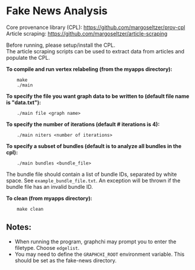 # Fake News Analysis

Core provenance library (CPL): https://github.com/margoseltzer/prov-cpl  
Article scraping: https://github.com/margoseltzer/article-scraping
  

Before running, please setup/install the CPL.   
The article scraping scripts can be used to extract data from articles and populate the CPL.

**To compile and run vertex relabeling (from the myapps directory):**
```
    make
    ./main
```

**To specify the file you want graph data to be written to (default file name is "data.txt"):**
```
    ./main file <graph name>
```

**To specify the number of iterations (default # iterations is 4):**
```
    ./main niters <number of iterations>
```

**To specify a subset of bundles (default is to analyze all bundles in the cpl):**
```
    ./main bundles <bundle_file>
```
The bundle file should contain a list of bundle IDs, separated by white space. See ``example_bundle_file.txt``. An exception will be thrown if the bundle file has an invalid bundle ID.


**To clean (from myapps directory):**
```
    make clean
```

## Notes:
* When running the program, graphchi may prompt you to enter the filetype. Choose ``edgelist``.
* You may need to define the ``GRAPHCHI_ROOT`` environment variable. This should be set as the fake-news directory.